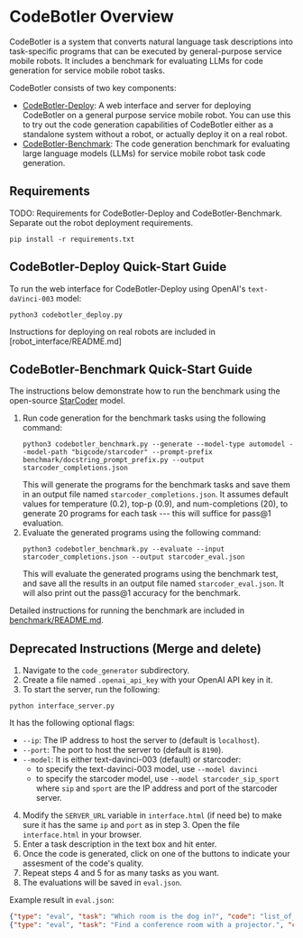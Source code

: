 # CodeBotler Overview

CodeBotler is a system that converts natural language task descriptions into
task-specific programs that can be executed by general-purpose service mobile
robots. 
It includes a benchmark for evaluating LLMs for code generation for service
mobile robot tasks. 

CodeBotler consists of two key components:
* [CodeBotler-Deploy](#codebotler-deploy-quick-start-guide): A web interface and server for deploying CodeBotler on a
  general purpose service mobile robot. You can use this to try out the code
  generation capabilities of CodeBotler either as a standalone system without a
  robot, or actually deploy it on a real robot.
* [CodeBotler-Benchmark](#codebotler-benchmark-quick-start-guide): The code generation benchmark for evaluating large language
  models (LLMs) for service mobile robot task code generation.

## Requirements

TODO: Requirements for CodeBotler-Deploy and CodeBotler-Benchmark. Separate out
the robot deployment requirements.

```shell
pip install -r requirements.txt
```

## CodeBotler-Deploy Quick-Start Guide

To run the web interface for CodeBotler-Deploy using OpenAI's `text-daVinci-003`
model:
```shell
python3 codebotler_deploy.py
```
Instructions for deploying on real robots are included in [robot_interface/README.md]

## CodeBotler-Benchmark Quick-Start Guide

The instructions below demonstrate how to run the benchmark using the open-source [StarCoder](https://huggingface.co/bigcode/starcoder) model.

1. Run code generation for the benchmark tasks using the following command:
    ```shell
    python3 codebotler_benchmark.py --generate --model-type automodel --model-path "bigcode/starcoder" --prompt-prefix benchmark/docstring_prompt_prefix.py --output starcoder_completions.json
    ```
    This will generate the programs for the benchmark tasks and save them in
    an output file named `starcoder_completions.json`. It assumes default values
    for temperature (0.2), top-p (0.9), and num-completions (20), to generate 20
    programs for each task --- this will suffice for pass@1 evaluation. 
2. Evaluate the generated programs using the following command:
    ```shell
    python3 codebotler_benchmark.py --evaluate --input starcoder_completions.json --output starcoder_eval.json
    ```
    This will evaluate the generated programs using the benchmark test, and save
    all the results in an output file named `starcoder_eval.json`. It will also
    print out the pass@1 accuracy for the benchmark.

Detailed instructions for running the benchmark are included in
[benchmark/README.md](benchmark/README.md).

## Deprecated Instructions (Merge and delete)

1. Navigate to the `code_generator` subdirectory.
2. Create a file named `.openai_api_key` with your OpenAI API key in it.
3. To start the server, run the following:
```
python interface_server.py
```
It has the following optional flags:
   - `--ip`: The IP address to host the server to (default is `localhost`).
   - `--port`: The port to host the server to (default is `8190`).
   - `--model`: It is either text-davinci-003 (default) or starcoder:
      - to specify the text-davinci-003 model, use `--model davinci`
      - to specify the starcoder model, use `--model starcoder_sip_sport` where `sip` and `sport` are the IP address and port of the starcoder server.
4. Modify the `SERVER_URL` variable in `interface.html` (if need be) to make sure it has the same `ip` and `port` as in step 3. Open the file `interface.html` in your browser.
5. Enter a task description in the text box and hit enter.
6. Once the code is generated, click on one of the buttons to indicate your
   assesment of the code's quality.
6. Repeat steps 4 and 5 for as many tasks as you want.
7. The evaluations will be saved in `eval.json`.

Example result in `eval.json`:
```json
{"type": "eval", "task": "Which room is the dog in?", "code": "list_of_rooms = get_all_rooms()\nstart_loc = get_current_location()\ndog_found = False\ndog_loc = None\nfor room in list_of_rooms:\n    go_to(room)\n    if is_in_room(\"dog\"):\n        dog_found = True\n        dog_loc = room\n        break\ngo_to(start_loc)\nif dog_found:\n    say(\"The dog is in the \" + dog_loc)\nelse:\n    say(\"The dog is not in any room\")", "result": "Correct"}
{"type": "eval", "task": "Find a conference room with a projector.", "code": "list_of_rooms = get_all_rooms()\nstart_loc = get_current_location()\nconf_room_found = False\nconf_room_loc = None\nfor room in list_of_rooms:\n    go_to(room)\n    if is_in_room(\"projector\"):\n        conf_room_found = True\n        conf_room_loc = room\n        break\ngo_to(start_loc)\nif conf_room_found:\n    say(\"There is a conference room with a projector in the \" + conf_room_loc)\nelse:\n    say(\"There is no conference room with a projector in the house\")", "result": "Correct"}
```
